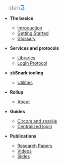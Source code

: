 
[<img src="./imgs/iden3-icon2.png" style="width: 50px; margin-left: 20px;">](/)

- **The basics**
    - [Introduction](basics/introduction.md)
	- [Getting Started](basics/getting-started.md)
	- [Glossary](basics/glossary.md)
	
- **Services and protocols**
	- [Libraries](services/libraries.md)
	- [Login Protocol](services/login-protocol.md)
	
- **zkSnark tooling**
    - [Utilities](zksnarks/utilities.md)

-  **Rollup**
    - [About](rollup/rollup.md)

- **Guides**
	- [Circom and snarkjs](guides/circom-and-snarkjs.md)
	- [Centralized login](guides/centralized-login.md)
	
- **Publications**
	- [Research Papers](publications/publications.md#researchpapers)
	- [Videos](publications/publications.md#videos)
	- [Slides](publications/publications.md#slides)
		

